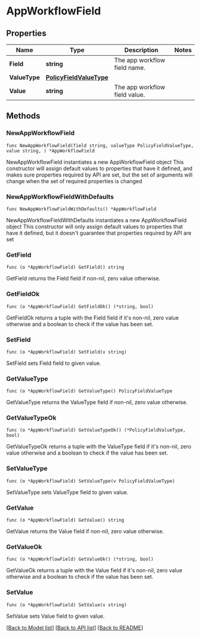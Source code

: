 # AppWorkflowField

## Properties

Name | Type | Description | Notes
------------ | ------------- | ------------- | -------------
**Field** | **string** | The app workflow field name. | 
**ValueType** | [**PolicyFieldValueType**](PolicyFieldValueType.md) |  | 
**Value** | **string** | The app workflow field value. | 

## Methods

### NewAppWorkflowField

`func NewAppWorkflowField(field string, valueType PolicyFieldValueType, value string, ) *AppWorkflowField`

NewAppWorkflowField instantiates a new AppWorkflowField object
This constructor will assign default values to properties that have it defined,
and makes sure properties required by API are set, but the set of arguments
will change when the set of required properties is changed

### NewAppWorkflowFieldWithDefaults

`func NewAppWorkflowFieldWithDefaults() *AppWorkflowField`

NewAppWorkflowFieldWithDefaults instantiates a new AppWorkflowField object
This constructor will only assign default values to properties that have it defined,
but it doesn't guarantee that properties required by API are set

### GetField

`func (o *AppWorkflowField) GetField() string`

GetField returns the Field field if non-nil, zero value otherwise.

### GetFieldOk

`func (o *AppWorkflowField) GetFieldOk() (*string, bool)`

GetFieldOk returns a tuple with the Field field if it's non-nil, zero value otherwise
and a boolean to check if the value has been set.

### SetField

`func (o *AppWorkflowField) SetField(v string)`

SetField sets Field field to given value.


### GetValueType

`func (o *AppWorkflowField) GetValueType() PolicyFieldValueType`

GetValueType returns the ValueType field if non-nil, zero value otherwise.

### GetValueTypeOk

`func (o *AppWorkflowField) GetValueTypeOk() (*PolicyFieldValueType, bool)`

GetValueTypeOk returns a tuple with the ValueType field if it's non-nil, zero value otherwise
and a boolean to check if the value has been set.

### SetValueType

`func (o *AppWorkflowField) SetValueType(v PolicyFieldValueType)`

SetValueType sets ValueType field to given value.


### GetValue

`func (o *AppWorkflowField) GetValue() string`

GetValue returns the Value field if non-nil, zero value otherwise.

### GetValueOk

`func (o *AppWorkflowField) GetValueOk() (*string, bool)`

GetValueOk returns a tuple with the Value field if it's non-nil, zero value otherwise
and a boolean to check if the value has been set.

### SetValue

`func (o *AppWorkflowField) SetValue(v string)`

SetValue sets Value field to given value.



[[Back to Model list]](../README.md#documentation-for-models) [[Back to API list]](../README.md#documentation-for-api-endpoints) [[Back to README]](../README.md)


